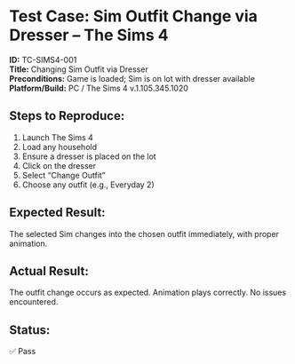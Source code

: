 # Test Case: Sim Outfit Change via Dresser – The Sims 4

**ID:** TC-SIMS4-001  
**Title:** Changing Sim Outfit via Dresser  
**Preconditions:** Game is loaded; Sim is on lot with dresser available  
**Platform/Build:** PC / The Sims 4 v.1.105.345.1020  

## Steps to Reproduce:
1. Launch The Sims 4  
2. Load any household  
3. Ensure a dresser is placed on the lot  
4. Click on the dresser  
5. Select “Change Outfit”  
6. Choose any outfit (e.g., Everyday 2)  

## Expected Result:
The selected Sim changes into the chosen outfit immediately, with proper animation.

## Actual Result:
The outfit change occurs as expected. Animation plays correctly. No issues encountered.

## Status:
✅ Pass

